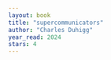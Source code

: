 ```yaml
---
layout: book
title: "supercommunicators"
author: "Charles Duhigg"
year_read: 2024
stars: 4
---
```


